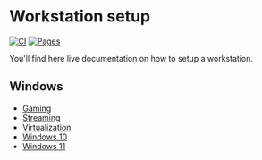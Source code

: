 # Workstation setup

[![CI](https://github.com/devpro/workstation-setup/actions/workflows/ci.yml/badge.svg?branch=main)](https://github.com/devpro/workstation-setup/actions/workflows/ci.yml)
[![Pages](https://github.com/devpro/workstation-setup/actions/workflows/pages.yml/badge.svg?branch=main)](https://github.com/devpro/workstation-setup/actions/workflows/pages.yml)

You'll find here live documentation on how to setup a workstation.

## Windows

* [Gaming](docs/windows/gaming.md)
* [Streaming](docs/windows/streaming.md)
* [Virtualization](docs/windows/virtualization.md)
* [Windows 10](docs/windows/windows-10.md)
* [Windows 11](docs/windows/windows-11.md)
